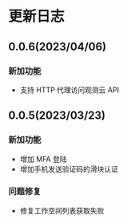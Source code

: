 # 更新日志

## 0.0.6(2023/04/06)

### 新加功能

- 支持 HTTP 代理访问观测云 API

## 0.0.5(2023/03/23)

### 新加功能

- 增加 MFA 登陆
- 增加手机发送验证码的滑块认证

### 问题修复

- 修复工作空间列表获取失败
